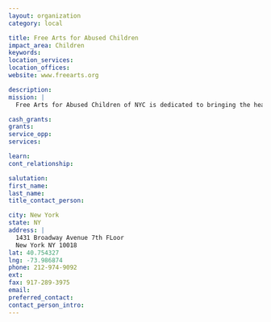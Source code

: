 ```yaml
---
layout: organization
category: local

title: Free Arts for Abused Children
impact_area: Children
keywords: 
location_services: 
location_offices: 
website: www.freearts.org

description: 
mission: |
  Free Arts for Abused Children of NYC is dedicated to bringing the healing power of the arts into the lives of abused, neglected and at-risk children and their families. Through painting, dance, drama, writing, music, sculpture, photography and other outlets of creativity, Free Arts trains volunteers to help children and families express emotions, gain self-confidence and develop positive methods of communication.

cash_grants: 
grants: 
service_opp: 
services: 

learn: 
cont_relationship: 

salutation: 
first_name: 
last_name: 
title_contact_person: 

city: New York
state: NY
address: |
  1431 Broadway Avenue 7th FLoor   
  New York NY 10018
lat: 40.754327
lng: -73.986874
phone: 212-974-9092
ext: 
fax: 917-289-3975
email: 
preferred_contact: 
contact_person_intro: 
---
```

